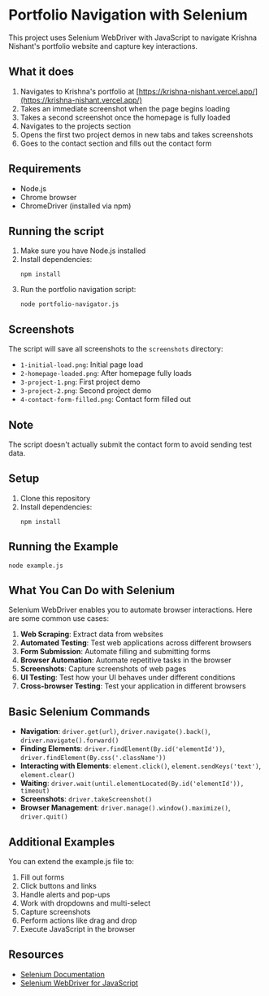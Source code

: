 # Portfolio Navigation with Selenium

This project uses Selenium WebDriver with JavaScript to navigate Krishna Nishant's portfolio website and capture key interactions.

## What it does

1. Navigates to Krishna's portfolio at [https://krishna-nishant.vercel.app/](https://krishna-nishant.vercel.app/)
2. Takes an immediate screenshot when the page begins loading
3. Takes a second screenshot once the homepage is fully loaded
4. Navigates to the projects section
5. Opens the first two project demos in new tabs and takes screenshots
6. Goes to the contact section and fills out the contact form

## Requirements

- Node.js
- Chrome browser
- ChromeDriver (installed via npm)

## Running the script

1. Make sure you have Node.js installed
2. Install dependencies:
   ```
   npm install
   ```
3. Run the portfolio navigation script:
   ```
   node portfolio-navigator.js
   ```

## Screenshots

The script will save all screenshots to the `screenshots` directory:
- `1-initial-load.png`: Initial page load
- `2-homepage-loaded.png`: After homepage fully loads
- `3-project-1.png`: First project demo
- `3-project-2.png`: Second project demo
- `4-contact-form-filled.png`: Contact form filled out

## Note

The script doesn't actually submit the contact form to avoid sending test data.

## Setup

1. Clone this repository
2. Install dependencies:
   ```
   npm install
   ```

## Running the Example

```
node example.js
```

## What You Can Do with Selenium

Selenium WebDriver enables you to automate browser interactions. Here are some common use cases:

1. **Web Scraping**: Extract data from websites
2. **Automated Testing**: Test web applications across different browsers
3. **Form Submission**: Automate filling and submitting forms
4. **Browser Automation**: Automate repetitive tasks in the browser
5. **Screenshots**: Capture screenshots of web pages
6. **UI Testing**: Test how your UI behaves under different conditions
7. **Cross-browser Testing**: Test your application in different browsers

## Basic Selenium Commands

- **Navigation**: `driver.get(url)`, `driver.navigate().back()`, `driver.navigate().forward()`
- **Finding Elements**: `driver.findElement(By.id('elementId'))`, `driver.findElement(By.css('.className'))`
- **Interacting with Elements**: `element.click()`, `element.sendKeys('text')`, `element.clear()`
- **Waiting**: `driver.wait(until.elementLocated(By.id('elementId')), timeout)`
- **Screenshots**: `driver.takeScreenshot()`
- **Browser Management**: `driver.manage().window().maximize()`, `driver.quit()`

## Additional Examples

You can extend the example.js file to:

1. Fill out forms
2. Click buttons and links
3. Handle alerts and pop-ups
4. Work with dropdowns and multi-select
5. Capture screenshots
6. Perform actions like drag and drop
7. Execute JavaScript in the browser

## Resources

- [Selenium Documentation](https://www.selenium.dev/documentation/)
- [Selenium WebDriver for JavaScript](https://www.selenium.dev/selenium/docs/api/javascript/index.html) 